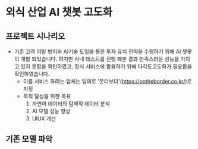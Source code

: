 # 외식 산업 AI 챗봇 고도화

## 프로젝트 시나리오

- 기존 고객 이탈 방지와 AI기술 도입을 통한 투자 유치 전략을 수행하기 위해 AI 챗봇이 개발 되었습니다. 하지만 사내 테스트를 진행 해본 결과 만족스러운 성능을 가지고 있지 못함을 확인하였고, 정식 서비스에 활용하기 위해 다각도고도화가 필요함을 확인하였습니다.
  - 이를 서비스 하려는 업체는 임의로 '온더보더'(https://ontheborder.co.kr/)로 지정
  - 목적 달성을 위한 목표
    1. 자연어 데이터의 탐색적 데이터 분석
    2. AI 모델 성능 향상
    3. UIUX 개선

## 기존 모델 파악

